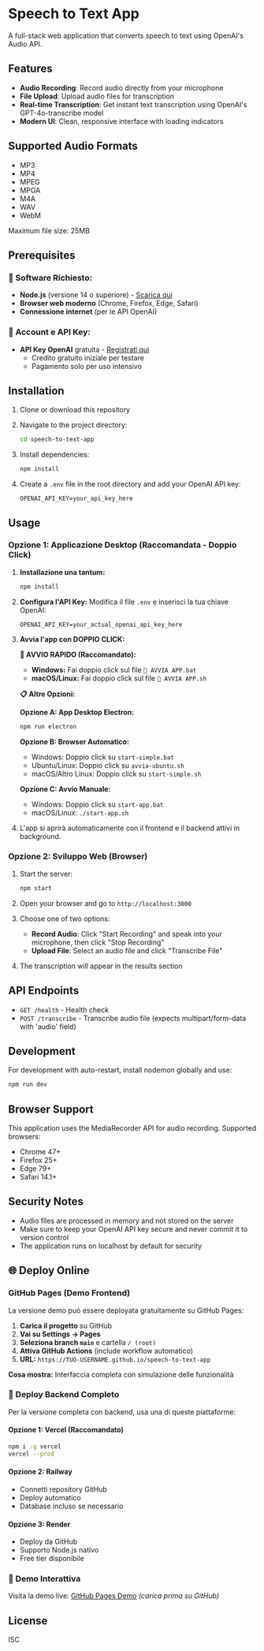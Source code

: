 # Speech to Text App

A full-stack web application that converts speech to text using OpenAI's Audio API.

## Features

- **Audio Recording**: Record audio directly from your microphone
- **File Upload**: Upload audio files for transcription
- **Real-time Transcription**: Get instant text transcription using OpenAI's GPT-4o-transcribe model
- **Modern UI**: Clean, responsive interface with loading indicators

## Supported Audio Formats

- MP3
- MP4
- MPEG
- MPGA
- M4A
- WAV
- WebM

Maximum file size: 25MB

## Prerequisites

### 🔧 Software Richiesto:
- **Node.js** (versione 14 o superiore) - [Scarica qui](https://nodejs.org)
- **Browser web moderno** (Chrome, Firefox, Edge, Safari)
- **Connessione internet** (per le API OpenAI)

### 🔑 Account e API Key:
- **API Key OpenAI** gratuita - [Registrati qui](https://platform.openai.com)
  - Credito gratuito iniziale per testare
  - Pagamento solo per uso intensivo

## Installation

1. Clone or download this repository
2. Navigate to the project directory:
   ```bash
   cd speech-to-text-app
   ```

3. Install dependencies:
   ```bash
   npm install
   ```

4. Create a `.env` file in the root directory and add your OpenAI API key:
   ```
   OPENAI_API_KEY=your_api_key_here
   ```

## Usage

### Opzione 1: Applicazione Desktop (Raccomandata - Doppio Click)

1. **Installazione una tantum:**
   ```bash
   npm install
   ```

2. **Configura l'API Key:**
   Modifica il file `.env` e inserisci la tua chiave OpenAI:
   ```
   OPENAI_API_KEY=your_actual_openai_api_key_here
   ```

3. **Avvia l'app con DOPPIO CLICK:**

   **🚀 AVVIO RAPIDO (Raccomandato):**
   - **Windows:** Fai doppio click sul file `🚀 AVVIA APP.bat`
   - **macOS/Linux:** Fai doppio click sul file `🚀 AVVIA APP.sh`

   **📋 Altre Opzioni:**

   **Opzione A: App Desktop Electron:**
   ```bash
   npm run electron
   ```

   **Opzione B: Browser Automatico:**
   - Windows: Doppio click su `start-simple.bat`
   - Ubuntu/Linux: Doppio click su `avvia-ubuntu.sh`
   - macOS/Altro Linux: Doppio click su `start-simple.sh`

   **Opzione C: Avvio Manuale:**
   - Windows: Doppio click su `start-app.bat`
   - macOS/Linux: `./start-app.sh`

4. L'app si aprirà automaticamente con il frontend e il backend attivi in background.

### Opzione 2: Sviluppo Web (Browser)

1. Start the server:
   ```bash
   npm start
   ```

2. Open your browser and go to `http://localhost:3000`

3. Choose one of two options:
   - **Record Audio**: Click "Start Recording" and speak into your microphone, then click "Stop Recording"
   - **Upload File**: Select an audio file and click "Transcribe File"

4. The transcription will appear in the results section

## API Endpoints

- `GET /health` - Health check
- `POST /transcribe` - Transcribe audio file (expects multipart/form-data with 'audio' field)

## Development

For development with auto-restart, install nodemon globally and use:
```bash
npm run dev
```

## Browser Support

This application uses the MediaRecorder API for audio recording. Supported browsers:
- Chrome 47+
- Firefox 25+
- Edge 79+
- Safari 14.1+

## Security Notes

- Audio files are processed in memory and not stored on the server
- Make sure to keep your OpenAI API key secure and never commit it to version control
- The application runs on localhost by default for security

## 🌐 Deploy Online

### GitHub Pages (Demo Frontend)
La versione demo può essere deployata gratuitamente su GitHub Pages:

1. **Carica il progetto** su GitHub
2. **Vai su Settings → Pages**
3. **Seleziona branch `main`** e cartella `/ (root)`
4. **Attiva GitHub Actions** (include workflow automatico)
5. **URL:** `https://TUO-USERNAME.github.io/speech-to-text-app`

**Cosa mostra:** Interfaccia completa con simulazione delle funzionalità

### 🚀 Deploy Backend Completo

Per la versione completa con backend, usa una di queste piattaforme:

#### **Opzione 1: Vercel (Raccomandato)**
```bash
npm i -g vercel
vercel --prod
```

#### **Opzione 2: Railway**
- Connetti repository GitHub
- Deploy automatico
- Database incluso se necessario

#### **Opzione 3: Render**
- Deploy da GitHub
- Supporto Node.js nativo
- Free tier disponibile

### 📱 Demo Interattiva
Visita la demo live: [GitHub Pages Demo](#) *(carica prima su GitHub)*

## License

ISC
